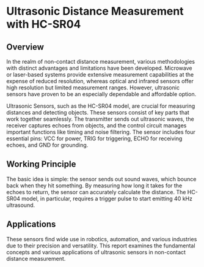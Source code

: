 # Ultrasonic Distance Measurement with HC-SR04

## Overview

In the realm of non-contact distance measurement, various methodologies with distinct advantages and limitations have been developed. Microwave or laser-based systems provide extensive measurement capabilities at the expense of reduced resolution, whereas optical and infrared sensors offer high resolution but limited measurement ranges. However, ultrasonic sensors have proven to be an especially dependable and affordable option.

Ultrasonic Sensors, such as the HC-SR04 model, are crucial for measuring distances and detecting objects. These sensors consist of key parts that work together seamlessly. The transmitter sends out ultrasonic waves, the receiver captures echoes from objects, and the control circuit manages important functions like timing and noise filtering. The sensor includes four essential pins: VCC for power, TRIG for triggering, ECHO for receiving echoes, and GND for grounding.

## Working Principle

The basic idea is simple: the sensor sends out sound waves, which bounce back when they hit something. By measuring how long it takes for the echoes to return, the sensor can accurately calculate the distance. The HC-SR04 model, in particular, requires a trigger pulse to start emitting 40 kHz ultrasound.

## Applications

These sensors find wide use in robotics, automation, and various industries due to their precision and versatility. This report examines the fundamental concepts and various applications of ultrasonic sensors in non-contact distance measurement.



